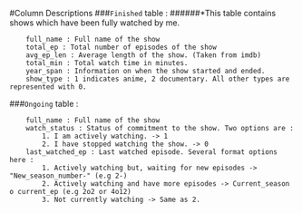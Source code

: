 #Column Descriptions
###`Finished` table :
######*This table contains shows which have been fully watched by me. 

		full_name : Full name of the show
		total_ep : Total number of episodes of the show 
		avg_ep_len : Average length of the show. (Taken from imdb)
		total_min : Total watch time in minutes.
		year_span : Information on when the show started and ended.
		show_type : 1 indicates anime, 2 documentary. All other types are represented with 0.
		
###`Ongoing` table : 

		full_name : Full name of the show
		watch_status : Status of commitment to the show. Two options are :
			1. I am actively watching. -> 1  	
			2. I have stopped watching the show. -> 0  
		last_watched_ep : Last watched episode. Several format options here : 
			1. Actively watching but, waiting for new episodes -> "New_season_number-" (e.g 2-)
			2. Actively watching and have more episodes -> Current_season o current_ep (e.g 2o2 or 4o12) 
			3. Not currently watching -> Same as 2.